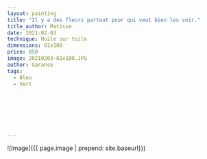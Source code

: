 ```yaml
---
layout: painting
title: "Il y a des fleurs partout pour qui veut bien les voir."                    
title_author: Matisse                                             
date: 2021-02-03 
technique: Huile sur toile 
dimensions: 81x100
price: 850
image: 20210203-81x100.JPG
author: Garanse
tags:
  - Bleu
  - Vert
  
  
  
  
  
  
  
---
```

![Image]({{ page.image | prepend: site.baseurl}})

